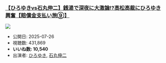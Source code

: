 ### [【ひろゆきvs石丸伸二】銭湯で深夜に大激論!?高松高裁にひろゆき興奮【賠償金支払い旅⑨】](https://www.youtube.com/watch?v=v6ejDSf8M8Q)
[![](https://img.youtube.com/vi/v6ejDSf8M8Q/sddefault.jpg)](https://www.youtube.com/watch?v=v6ejDSf8M8Q)
-   公開日: 2025-07-26
-   視聴数: 431,869
-   **いいね数: 10,540**
-   出演者: [ひろゆき](/rehacq_fan/people/ひろゆき "wikilink"), [石丸伸二](/rehacq_fan/people/石丸伸二 "wikilink")
